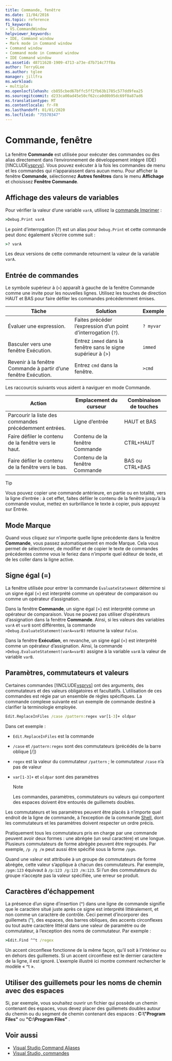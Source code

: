 ```yaml
---
title: Commande, fenêtre
ms.date: 11/04/2016
ms.topic: reference
f1_keywords:
- VS.CommandWindow
helpviewer_keywords:
- IDE, Command window
- Mark mode in Command window
- Command window
- Command mode in Command window
- IDE Command window
ms.assetid: 48711628-1909-4713-a73e-d7b714c77f8a
author: TerryGLee
ms.author: tglee
manager: jillfra
ms.workload:
- multiple
ms.openlocfilehash: cb855cbed67bffc5ff2fb63b1785c577dd9fea25
ms.sourcegitcommit: d233ca00ad45e50cf62cca0d0b95dc69f0a87ad6
ms.translationtype: MT
ms.contentlocale: fr-FR
ms.lasthandoff: 01/01/2020
ms.locfileid: "75570347"
---
```

# <a name="command-window"></a>Commande, fenêtre
La fenêtre **Commande** est utilisée pour exécuter des commandes ou des alias directement dans l’environnement de développement intégré (IDE) [!INCLUDE[vsprvs](../../code-quality/includes/vsprvs_md.md)]. Vous pouvez exécuter à la fois les commandes de menu et les commandes qui n’apparaissent dans aucun menu. Pour afficher la fenêtre **Commande**, sélectionnez **Autres fenêtres** dans le menu **Affichage** et choisissez **Fenêtre Commande**.

## <a name="displaying-the-values-of-variables"></a>Affichage des valeurs de variables
Pour vérifier la valeur d’une variable `varA`, utilisez la [commande Imprimer](../../ide/reference/print-command.md) :

```cmd
>Debug.Print varA
```

Le point d’interrogation (?) est un alias pour `Debug.Print` et cette commande peut donc également s’écrire comme suit :

```cmd
>? varA
```

Les deux versions de cette commande retournent la valeur de la variable `varA`.

## <a name="entering-commands"></a>Entrée de commandes
Le symbole supérieur à (`>`) apparaît à gauche de la fenêtre Commande comme une invite pour les nouvelles lignes. Utilisez les touches de direction HAUT et BAS pour faire défiler les commandes précédemment émises.

|Tâche|Solution|Exemple|
|----------|--------------|-------------|
|Évaluer une expression.|Faites précéder l’expression d’un point d’interrogation (`?`).|`? myvar`|
|Basculer vers une fenêtre Exécution.|Entrez `immed` dans la fenêtre sans le signe supérieur à (>)|`immed`|
|Revenir à la fenêtre Commande à partir d’une fenêtre Exécution.|Entrez `cmd` dans la fenêtre.|`>cmd`|

Les raccourcis suivants vous aident à naviguer en mode Commande.

|Action|Emplacement du curseur|Combinaison de touches|
|------------| - |----------------|
|Parcourir la liste des commandes précédemment entrées.|Ligne d’entrée|HAUT et BAS|
|Faire défiler le contenu de la fenêtre vers le haut.|Contenu de la fenêtre Commande|CTRL+HAUT|
|Faire défiler le contenu de la fenêtre vers le bas.|Contenu de la fenêtre Commande|BAS ou CTRL+BAS|

> [!TIP]
> Vous pouvez copier une commande antérieure, en partie ou en totalité, vers la ligne d’entrée : à cet effet, faites défiler le contenu de la fenêtre jusqu’à la commande voulue, mettez en surbrillance le texte à copier, puis appuyez sur Entrée.

## <a name="mark-mode"></a>Mode Marque
Quand vous cliquez sur n’importe quelle ligne précédente dans la fenêtre **Commande**, vous passez automatiquement en mode Marque. Cela vous permet de sélectionner, de modifier et de copier le texte de commandes précédentes comme vous le feriez dans n’importe quel éditeur de texte, et de les coller dans la ligne active.

## <a name="the-equals--sign"></a>Signe égal (=)
La fenêtre utilisée pour entrer la commande `EvaluateStatement` détermine si un signe égal (=) est interprété comme un opérateur de comparaison ou comme un opérateur d’assignation.

Dans la fenêtre **Commande**, un signe égal (=) est interprété comme un opérateur de comparaison. Vous ne pouvez pas utiliser d’opérateurs d’assignation dans la fenêtre **Commande**. Ainsi, si les valeurs des variables `varA` et `varB` sont différentes, la commande `>Debug.EvaluateStatement(varA=varB)` retourne la valeur `False`.

Dans la fenêtre **Exécution**, en revanche, un signe égal (=) est interprété comme un opérateur d’assignation. Ainsi, la commande `>Debug.EvaluateStatement(varA=varB)` assigne à la variable `varA` la valeur de variable `varB`.

## <a name="parameters-switches-and-values"></a>Paramètres, commutateurs et valeurs
Certaines commandes [!INCLUDE[vsprvs](../../code-quality/includes/vsprvs_md.md)] ont des arguments, des commutateurs et des valeurs obligatoires et facultatifs. L’utilisation de ces commandes est régie par un ensemble de règles spécifiques. La commande complexe suivante est un exemple de commande destiné à clarifier la terminologie employée.

```cmd
Edit.ReplaceInFiles /case /pattern:regex var[1-3]+ oldpar
```

Dans cet exemple :

- `Edit.ReplaceInFiles` est la commande

- `/case` et `/pattern:regex` sont des commutateurs (précédés de la barre oblique [/])

- `regex` est la valeur du commutateur `/pattern` ; le commutateur `/case` n’a pas de valeur

- `var[1-3]+` et `oldpar` sont des paramètres

    > [!NOTE]
    > Les commandes, paramètres, commutateurs ou valeurs qui comportent des espaces doivent être entourés de guillemets doubles.

Les commutateurs et les paramètres peuvent être placés à n’importe quel endroit de la ligne de commande, à l’exception de la commande [Shell](../../ide/reference/shell-command.md), dont les commutateurs et les paramètres doivent respecter un ordre précis.

Pratiquement tous les commutateurs pris en charge par une commande peuvent avoir deux formes : une abrégée (un seul caractère) et une longue. Plusieurs commutateurs de forme abrégée peuvent être regroupés. Par exemple, `/p /g /m` peut aussi être spécifié sous la forme `/pgm`.

Quand une valeur est attribuée à un groupe de commutateurs de forme abrégée, cette valeur s’applique à chacun des commutateurs. Par exemple, `/pgm:123` équivaut à `/p:123 /g:123 /m:123`. Si l’un des commutateurs du groupe n’accepte pas la valeur spécifiée, une erreur se produit.

## <a name="escape-characters"></a>Caractères d’échappement
La présence d’un signe d’insertion (^) dans une ligne de commande signifie que le caractère situé juste après ce signe est interprété littéralement, et non comme un caractère de contrôle. Ceci permet d’incorporer des guillemets ("), des espaces, des barres obliques, des accents circonflexes ou tout autre caractère littéral dans une valeur de paramètre ou de commutateur, à l’exception des noms de commutateur. Par exemple :

```cmd
>Edit.Find ^^t /regex
```

Un accent circonflexe fonctionne de la même façon, qu’il soit à l’intérieur ou en dehors des guillemets. Si un accent circonflexe est le dernier caractère de la ligne, il est ignoré. L’exemple illustré ici montre comment rechercher le modèle « ^t ».

## <a name="use-quotes-for-path-names-with-spaces"></a>Utiliser des guillemets pour les noms de chemin avec des espaces
Si, par exemple, vous souhaitez ouvrir un fichier qui possède un chemin contenant des espaces, vous devez placer des guillemets doubles autour du chemin ou du segment de chemin contenant des espaces : **C:\\"Program Files"** ou **"C:\Program Files"** .

## <a name="see-also"></a>Voir aussi

- [Visual Studio Command Aliases](../../ide/reference/visual-studio-command-aliases.md)
- [Visual Studio, commandes](../../ide/reference/visual-studio-commands.md)
